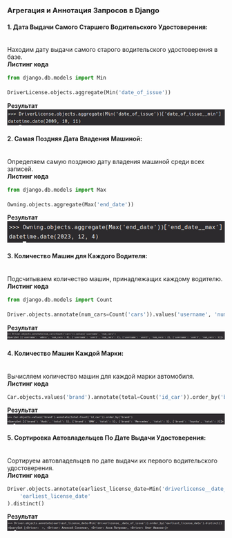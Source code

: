 ### Агрегация и Аннотация Запросов в Django

#### 1. **Дата Выдачи Самого Старшего Водительского Удостоверения:**

<br>Находим дату выдачи самого старого водительского удостоверения в базе.
<br>**Листинг кода**

```python
from django.db.models import Min

DriverLicense.objects.aggregate(Min('date_of_issue'))
```

**Результат**
<br>
![img_6.png](img_6.png)

#### 2. **Самая Поздняя Дата Владения Машиной:**

<br>Определяем самую позднюю дату владения машиной среди всех записей.
<br>**Листинг кода**

```python
from django.db.models import Max

Owning.objects.aggregate(Max('end_date'))
```

**Результат**
<br>
![img_7.png](img_7.png)

#### 3. **Количество Машин для Каждого Водителя:**

<br>Подсчитываем количество машин, принадлежащих каждому водителю.
<br>**Листинг кода**

```python
from django.db.models import Count

Driver.objects.annotate(num_cars=Count('cars')).values('username', 'num_cars')
```

**Результат**
<br>
![img_8.png](img_8.png)

#### 4. **Количество Машин Каждой Марки:**

<br>Вычисляем количество машин для каждой марки автомобиля.
<br>**Листинг кода**

```python
Car.objects.values('brand').annotate(total=Count('id_car')).order_by('brand')
```

**Результат**
<br>
![img_9.png](img_9.png)

#### 5. **Сортировка Автовладельцев По Дате Выдачи Удостоверения:**

<br>Сортируем автовладельцев по дате выдачи их первого водительского удостоверения.
<br>**Листинг кода**

```python
Driver.objects.annotate(earliest_license_date=Min('driverlicense__date_of_issue')).order_by(
    'earliest_license_date'
).distinct()
```

**Результат**
<br>
![img_10.png](img_10.png)